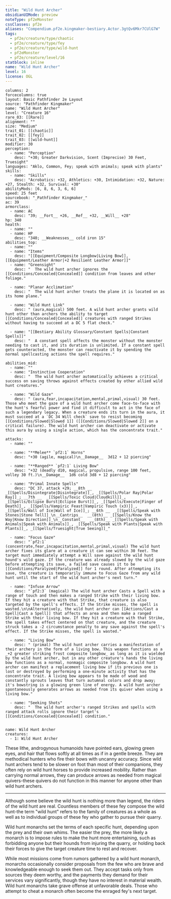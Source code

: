 ```yaml
---
title: "Wild Hunt Archer"
obsidianUIMode: preview
noteType: pf2eMonster
cssClasses: pf2e
aliases: "Compendium.pf2e.kingmaker-bestiary.Actor.3gtQv6Mkr7CUlG7W" 
tags:
  - pf2e/creature/type/chaotic
  - pf2e/creature/type/fey
  - pf2e/creature/type/wild-hunt
  - pf2eMonster
  - pf2e/creature/level/16
statblock: inline
name: "Wild Hunt Archer"
level: 16
license: OGL
---
```


```statblock
columns: 2
forcecolumns: true
layout: Basic Pathfinder 2e Layout
source: "Pathfinder Kingmaker"
name: "Wild Hunt Archer"
level: "Creature 16"
rare_03: [[Rare]]
alignment: ""
size: "Medium"
trait_01: [[chaotic]]
trait_02: [[fey]]
trait_03: [[wild-hunt]]
modifier: 30
perception:
  - name: "Perception"
    desc: "+30; Greater Darkvision, Scent (Imprecise) 30 Feet, Truesight"
languages: "Aklo, Common, Fey; speak with animals; speak with plants"
skills:
  - name: "Skills"
    desc: "Acrobatics: +32, Athletics: +30, Intimidation: +32, Nature: +27, Stealth: +32, Survival: +30"
abilityMods: [6, 8, 6, 3, 6, 6]
speed: 25 feet
sourcebook: "_Pathfinder Kingmaker_"
ac: 39
armorclass:
  - name: AC
    desc: "39; __Fort__ +26, __Ref__ +32, __Will__ +28"
hp: 340
health:
  - name: ""
  - name: HP
    desc: "340; __Weaknesses__ cold iron 15"
abilities_top:
  - name: ""
  - name: "Items"
    desc: "[[Equipment/Composite Longbow|Living Bow]], [[Equipment/Leather Armor|+2 Resilient Leather Armor]]"
  - name: "Greensight"
    desc: "  The wild hunt archer ignores the [[Conditions/Concealed|Concealed]] condition from leaves and other foliage."

  - name: "Planar Acclimation"
    desc: "  The wild hunt archer treats the plane it is located on as its home plane."

  - name: "Wild Hunt Link"
    desc: " (aura,magical) 500 feet. A wild hunt archer grants wild hunt other than archers the ability to target [[Conditions/Concealed|Concealed]] creatures with ranged Strikes without having to succeed at a DC 5 flat check."

  - name: "[[Bestiary Ability Glossary/Constant Spells|Constant Spells]]"
    desc: "  A constant spell affects the monster without the monster needing to cast it, and its duration is unlimited. If a constant spell gets counteracted, the monster can reactivate it by spending the normal spellcasting actions the spell requires."

abilities_mid:
  - name: ""
  - name: "Instinctive Cooperation"
    desc: "  The wild hunt archer automatically achieves a critical success on saving throws against effects created by other allied wild hunt creatures."

  - name: "Wild Gaze"
    desc: " (aura,fear,incapacitation,mental,primal,visual) 30 feet. Those who meet the gaze of a wild hunt archer come face-to-face with the hunt's fearful power and find it difficult to act in the face of such a legendary legacy. When a creature ends its turn in the aura, it must succeed at a `DC 34 Will check` save to resist becoming [[Conditions/Slowed|Slowed 1]] ([[Conditions/Slowed|Slowed 2]] on a critical failure). The wild hunt archer can deactivate or activate this aura by using a single action, which has the concentrate trait."

attacks:
  - name: ""

  - name: "**Melee** `pf2:1` Horns"
    desc: "+30 (agile, magical)\n__Damage__  3d12 + 12 piercing"

  - name: "**Ranged** `pf2:1` Living Bow"
    desc: "+32 (deadly d10, magical, propulsive, range 100 feet, volley 30 ft.)\n__Damage__  1d6 cold 3d8 + 12 piercing"

  - name: "Primal Innate Spells"
    desc: "DC 37, attack +29; __8th __  _[[Spells/Disintegrate|Disintegrate]]_, _[[Spells/Polar Ray|Polar Ray]]_; __7th __  _[[Spells/Toxic Cloud|Cloudkill]]_, _[[Spells/Eclipse Burst|Eclipse Burst]]_, _[[Spells/Execute|Finger of Death]]_, _[[Spells/Vampiric Feast|Vampiric Touch (x3)]]_, _[[Spells/Wall of Ice|Wall of Ice]]_; __6th __  _[[Spells/Speak with Stones|Stone Tell]]_\n__Cantrips__  __(8th)__ _[[Spells/Know the Way|Know Direction]]_\n__Constant__  __(8th)__ _[[Spells/Speak with Animals|Speak with Animals]]_, _[[Spells/Speak with Plants|Speak with Plants]]_, _[[Spells/Truesight|True Seeing]]_"

  - name: "Focus Gaze"
    desc: "`pf2:1` (concentrate,fear,incapacitation,mental,primal,visual) The wild hunt archer fixes its glare at a creature it can see within 30 feet. The target must immediately attempt a Will save against the wild hunt hound's wild gaze. If the creature was already slowed by the wild gaze before attempting its save, a failed save causes it to be [[Conditions/Paralyzed|Paralyzed]] for 1 round. After attempting its save, the creature is temporarily immune to Focus Gaze from any wild hunt until the start of the wild hunt archer's next turn."

  - name: "Infuse Arrow"
    desc: "`pf2:3` (magical) The wild hunt archer Casts a Spell with a range of touch and then makes a ranged Strike with their living bow. If they hit a creature with that Strike, that creature is also targeted by the spell's effects. If the Strike misses, the spell is wasted.\n\nAlternatively, the wild hunt archer can [[Actions/Cast a Spell|Cast a Spell]] that affects an area and then make a ranged Strike with their living bow. If they hit a creature with that Strike, the spell takes effect centered on that creature, and the creature struck takes a -2 circumstance penalty to any save against the spell's effect. If the Strike misses, the spell is wasted."

  - name: "Living Bow"
    desc: " (primal) The wild hunt archer carries a manifestation of their archery in the form of a living bow. This weapon functions as a _+2 greater striking frost composite longbow_ as long as it is wielded by the wild hunt archer, but in any other creature's hands the living bow functions as a normal, nonmagic composite longbow. A wild hunt archer can manifest a replacement living bow if its previous one is lost or destroyed by performing a one-minute activity that has the concentrate trait. A living bow appears to be made of wood and constantly sprouts leaves that turn autumnal colors and drop away; it's bowstring is a glowing green line of energy. A wild hunt archer spontaneously generates arrows as needed from its quiver when using a living bow."

  - name: "Seeking Shots"
    desc: "  The wild hunt archer's ranged Strikes and spells with ranged attack rolls ignore their target's [[Conditions/Concealed|Concealed]] condition."
 
```

```encounter-table
name: Wild Hunt Archer
creatures:
  - 1: Wild Hunt Archer
```



These lithe, androgynous humanoids have pointed ears, glowing green eyes, and hair that flows softly at all times as if in a gentle breeze. They are methodical hunters who fire their bows with uncanny accuracy. Since wild hunt archers tend to be slower on foot than most of their companions, they often rely on wild hunt horses to provide increased mobility. Rather than carrying normal arrows, they can produce arrows as needed from magical quivers-these quivers do not function in this manner for anyone other than wild hunt archers.

* * *

Although some believe the wild hunt is nothing more than legend, the riders of the wild hunt are real. Countless members of these fey compose the wild hunt-the term "wild hunt" refers to the family of creatures as a whole as well as to individual groups of these fey who gather to pursue their quarry.

Wild hunt monarchs set the terms of each specific hunt, depending upon the prey and their own whims. The easier the prey, the more likely a monarch is to impose rules to make the hunt more entertaining, such as forbidding anyone but their hounds from injuring the quarry, or holding back their forces to give the target creature time to rest and recover.

While most missions come from rumors gathered by a wild hunt monarch, monarchs occasionally consider proposals from the few who are brave and knowledgeable enough to seek them out. They accept tasks only from sources they deem worthy, and the payments they demand for their services vary significantly, though they have no interest in material wealth. Wild hunt monarchs take grave offense at unfavorable deals. Those who attempt to cheat a monarch often become the enraged fey's next target.
